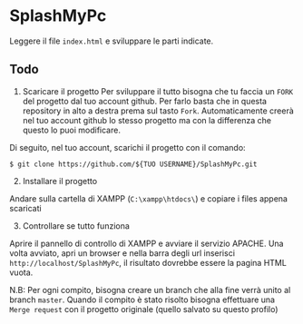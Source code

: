 # SplashMyPc

Leggere il file `index.html` e sviluppare le parti indicate.

## Todo

1. Scaricare il progetto
Per sviluppare il tutto bisogna che tu faccia un `FORK` del progetto dal tuo account github. Per farlo basta che in questa repository in alto a destra prema sul tasto `Fork`. Automaticamente creerà nel tuo account github lo stesso progetto ma con la differenza che questo lo puoi modificare.

Di seguito, nel tuo account, scarichi il progetto con il comando:

```
$ git clone https://github.com/${TUO USERNAME}/SplashMyPc.git
```

2. Installare il progetto

Andare sulla cartella di XAMPP (`C:\xampp\htdocs\`) e copiare i files appena scaricati

3. Controllare se tutto funziona

Aprire il pannello di controllo di XAMPP e avviare il servizio APACHE. Una volta avviato, apri un browser e nella barra degli url inserisci `http://localhost/SplashMyPc`, il risultato dovrebbe essere la pagina HTML vuota.

N.B: Per ogni compito, bisogna creare un branch che alla fine verrà unito al branch `master`. Quando il compito è stato risolto bisogna effettuare una `Merge request` con il progetto originale (quello salvato su questo profilo)
